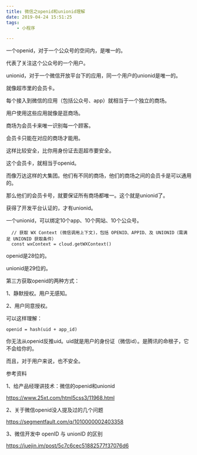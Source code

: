 ```yaml
---
title: 微信之openid和unionid理解
date: 2019-04-24 15:51:25
tags:
	- 小程序

---
```




一个openid，对于一个公众号的空间内，是唯一的。

代表了关注这个公众号的一个用户。

unionid，对于一个微信开放平台下的应用，同一个用户的unionid是唯一的。

就像超市里的会员卡。

每个接入到微信的应用（包括公众号、app）就相当于一个独立的商场。

用户使用这些应用就像是逛商场。

商场为会员卡来唯一识别每一个顾客。

会员卡只能在对应的商场才能用。

这样比较安全，比你用身份证去逛超市要安全。

这个会员卡，就相当于openid。

而像万达这样的大集团。他们有不同的商场，他们的商场之间的会员卡是可以通用的。

那么他们的会员卡号，就要保证所有商场都唯一。这个就是unionid了。

获得了开发平台认证的，才有unionid。

一个unionid，可以绑定10个app、10个网站、10个公众号。

```
  // 获取 WX Context (微信调用上下文)，包括 OPENID、APPID、及 UNIONID（需满足 UNIONID 获取条件）
  const wxContext = cloud.getWXContext()
```



openid是28位的。

unionid是29位的。



第三方获取openid的两种方式：

1、静默授权。用户无感知。

2、用户同意授权。



可以这样理解：

```
openid = hash(uid + app_id)
```

你无法从openid反推uid。uid就是用户的身份证（微信id）。是腾讯的命根子，它不会给你的。

而且，对于用户来说，也不安全。





参考资料

1、给产品经理讲技术：微信的openid和unionid

https://www.25xt.com/html5css3/11968.html

2、关于微信openid没人提及过的几个问题

https://segmentfault.com/q/1010000002403358

3、微信开发中 openID 与 unionID 的区别

https://juejin.im/post/5c7c6cec51882577f37076d6